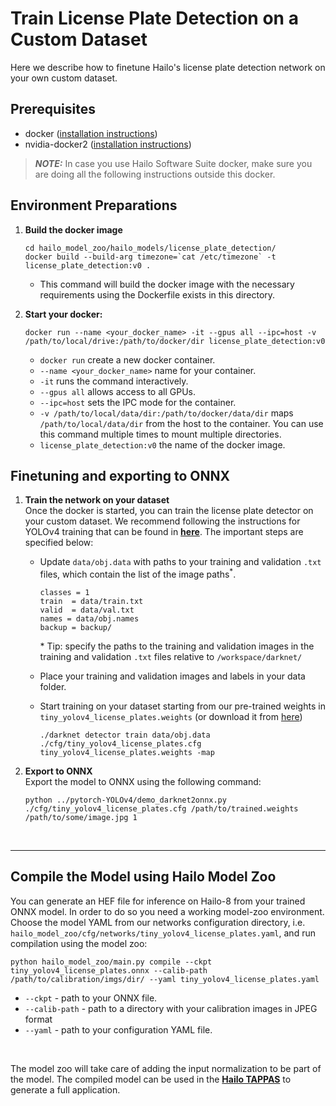 # Train License Plate Detection on a Custom Dataset
 Here we describe how to finetune Hailo's license plate detection network on your own custom dataset.
## Prerequisites
* docker ([installation instructions](https://docs.docker.com/engine/install/ubuntu/))
* nvidia-docker2 ([installation instructions](https://docs.nvidia.com/datacenter/cloud-native/container-toolkit/install-guide.html))
> **_NOTE:_**  In case you use Hailo Software Suite docker, make sure you are doing all the following instructions outside this docker.

## Environment Preparations

1. **Build the docker image**
    ```
    cd hailo_model_zoo/hailo_models/license_plate_detection/
    docker build --build-arg timezone=`cat /etc/timezone` -t license_plate_detection:v0 .
    ```
    - This command will build the docker image with the necessary requirements using the Dockerfile exists in this directory.

2. **Start your docker:**
    ```
    docker run --name <your_docker_name> -it --gpus all --ipc=host -v /path/to/local/drive:/path/to/docker/dir license_plate_detection:v0
    ```
      - `docker run` create a new docker container.
      - `--name <your_docker_name>` name for your container.
      - `-it` runs the command interactively.
      - `--gpus all` allows access to all GPUs.
      - `--ipc=host` sets the IPC mode for the container.
      - `-v /path/to/local/data/dir:/path/to/docker/data/dir` maps `/path/to/local/data/dir` from the host to the container. You can use this command multiple times to mount multiple directories.
      - `license_plate_detection:v0` the name of the docker image.

## Finetuning and exporting to ONNX
1. **Train the network on your dataset**<br>
Once the docker is started, you can train the license plate detector on your custom dataset. We recommend following the instructions for YOLOv4 training that can be found in [**here**](https://github.com/AlexeyAB/darknet#how-to-train-to-detect-your-custom-objects). The important steps are specified below:

    - Update `data/obj.data` with paths to your training and validation `.txt` files, which contain the list of the image paths<sup>*</sup>.
        ```
        classes = 1
        train  = data/train.txt
        valid  = data/val.txt
        names = data/obj.names
        backup = backup/
        ```
        \* Tip: specify the paths to the training and validation images in the training and validation `.txt` files relative to `/workspace/darknet/`

    - Place your training and validation images and labels in your data folder.

    - Start training on your dataset starting from our pre-trained weights in ```tiny_yolov4_license_plates.weights``` (or download it from [here](https://hailo-model-zoo.s3.eu-west-2.amazonaws.com/HailoNets/LPR/lp_detector/tiny_yolov4_license_plates/2021-12-23/tiny_yolov4_license_plates.weights))
        ```
        ./darknet detector train data/obj.data ./cfg/tiny_yolov4_license_plates.cfg tiny_yolov4_license_plates.weights -map
        ```

2. **Export to ONNX**<br>
    Export the model to ONNX using the following command:
    ```
    python ../pytorch-YOLOv4/demo_darknet2onnx.py ./cfg/tiny_yolov4_license_plates.cfg /path/to/trained.weights /path/to/some/image.jpg 1
    ```
<br>

---
## Compile the Model using Hailo Model Zoo<br>
You can generate an HEF file for inference on Hailo-8 from your trained ONNX model. In order to do so you need a working model-zoo environment.
Choose the model YAML from our networks configuration directory, i.e. `hailo_model_zoo/cfg/networks/tiny_yolov4_license_plates.yaml`, and run compilation using the model zoo:
```
python hailo_model_zoo/main.py compile --ckpt tiny_yolov4_license_plates.onnx --calib-path /path/to/calibration/imgs/dir/ --yaml tiny_yolov4_license_plates.yaml
```

* <code>--ckpt</code> - path to your ONNX file.
* <code>--calib-path</code> - path to a directory with your calibration images in JPEG format
* <code>--yaml</code> - path to your configuration YAML file.
<br>

The model zoo will take care of adding the input normalization to be part of the model. The compiled model can be used in the [**Hailo TAPPAS**](https://hailo.ai/developer-zone/tappas-apps-toolkit/) to generate a full application.